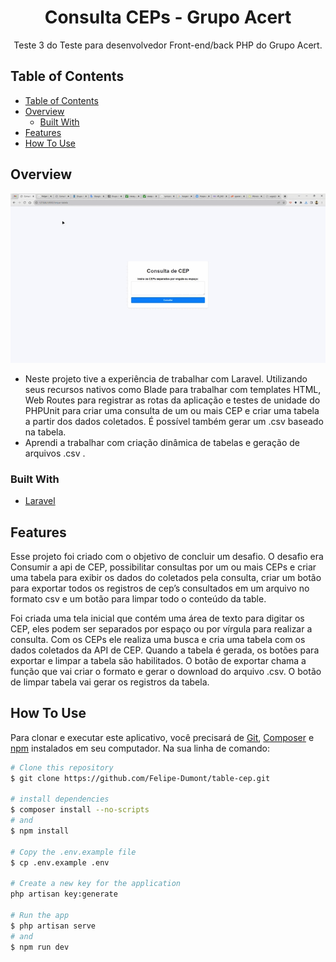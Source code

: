 <h1 align="center">Consulta CEPs - Grupo Acert </h1>

<div align="center">
   Teste 3 do Teste para desenvolvedor Front-end/back PHP do Grupo Acert.
</div>

<!-- TABLE OF CONTENTS -->

## Table of Contents

- [Table of Contents](#table-of-contents)
- [Overview](#overview)
  - [Built With](#built-with)
- [Features](#features)
- [How To Use](#how-to-use)

<!-- OVERVIEW -->

## Overview

![screenshot](https://github.com/Felipe-Dumont/table-cep/blob/main/public/imgs/overview3.gif)

- Neste projeto tive a experiência de trabalhar com Laravel. Utilizando seus recursos nativos como Blade para trabalhar com templates HTML, Web Routes para registrar as rotas da aplicação e testes de unidade do PHPUnit para criar uma consulta de um ou mais CEP e criar uma tabela a partir dos dados coletados. É possível também gerar um .csv baseado na tabela.  
- Aprendi a trabalhar com criação dinâmica de tabelas e geração de arquivos .csv .

### Built With

- [Laravel](https://laravel.com/)

## Features

Esse projeto foi criado com o objetivo de concluir um desafio. O desafio era Consumir a api de CEP, possibilitar consultas por um ou mais CEPs e criar uma tabela para exibir os dados do coletados pela consulta, criar um botão para exportar todos os registros de cep’s consultados em um arquivo no formato csv e um botão para limpar todo o conteúdo da table.

Foi criada uma tela inicial que contém uma área de texto para digitar os CEP, eles podem ser separados por espaço ou por vírgula para realizar a consulta. Com os CEPs ele realiza uma busca e cria uma tabela com os dados coletados da API de CEP. Quando a tabela é gerada, os botões para exportar e limpar a tabela são habilitados. O botão de exportar chama a função que vai criar o formato e gerar o download do arquivo .csv. O botão de limpar tabela vai gerar os registros da tabela.

## How To Use

Para clonar e executar este aplicativo, você precisará de [Git](https://git-scm.com), [Composer](https://getcomposer.org/) e [npm](https://www.npmjs.com/) instalados em seu computador. Na sua linha de comando:

```bash
# Clone this repository
$ git clone https://github.com/Felipe-Dumont/table-cep.git

# install dependencies
$ composer install --no-scripts
# and
$ npm install 

# Copy the .env.example file
$ cp .env.example .env

# Create a new key for the application
php artisan key:generate

# Run the app
$ php artisan serve
# and
$ npm run dev
```


